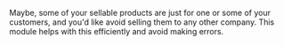 Maybe, some of your sellable products are just for one or some of your customers, and you'd like avoid selling them to any other company. This module helps with this efficiently and avoid making errors.
